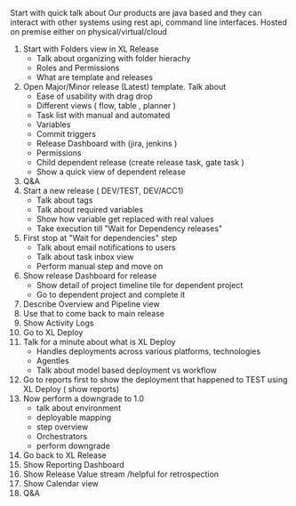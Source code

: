 Start with quick talk about Our products are java based and they can interact with other systems using rest api, command line interfaces. Hosted on premise either on physical/virtual/cloud  

1. Start with Folders view in XL Release
	* Talk about organizing with folder hierachy
	* Roles and Permissions
	* What are template and releases
2. Open Major/Minor release (Latest) template. Talk about 
	* Ease of usability with drag drop
	* Different views ( flow, table , planner )
	* Task list with manual and automated
	* Variables
	* Commit triggers
	* Release Dashboard with (jira, jenkins )
	* Permissions
	* Child dependent release (create release task, gate task )
	* Show a quick view of dependent release
3.  Q&A
4. Start a new release ( DEV/TEST, DEV/ACC1)
	* Talk about tags
	* Talk about required variables
	* Show how variable get replaced with real values
	* Take execution till "Wait for Dependency releases"
5. First stop at "Wait for dependencies" step
	* Talk about email notifications to users
	* Talk about task inbox view
	* Perform manual step and move on
6. Show release Dashboard for release 
	* Show detail of project timeline tile for dependent project
	* Go to dependent project and complete it
7. Describe Overview and Pipeline view
8. Use that to come back to main release
9. Show Activity Logs
10. Go to XL Deploy
11. Talk for a minute about what is XL Deploy
	* Handles deployments across various platforms, technologies
	* Agentles
	* Talk about model based deployment vs workflow
12. Go to reports first to show the deployment that happened to TEST using XL Deploy ( show reports)
13. Now perform a downgrade to 1.0 
	* talk about environment
	* deployable mapping
	* step overview
	* Orchestrators
	* perform downgrade
14. Go back to XL Release
15. Show Reporting Dashboard
16. Show Release Value stream /helpful for retrospection
17. Show Calendar view
18. Q&A